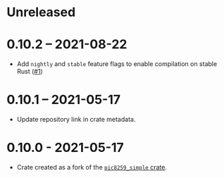 # Unreleased

# 0.10.2 – 2021-08-22

- Add `nightly` and `stable` feature flags to enable compilation on stable Rust ([#1](https://github.com/rust-osdev/pic8259/pull/1))

# 0.10.1 – 2021-05-17

- Update repository link in crate metadata.

# 0.10.0 - 2021-05-17

- Crate created as a fork of the [`pic8259_simple` crate](https://github.com/emk/toyos-rs/tree/master/crates/pic8259_simple).
